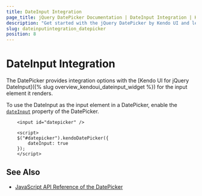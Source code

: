 ```yaml
---
title: DateInput Integration
page_title: jQuery DatePicker Documentation | DateInput Integration | Kendo UI
description: "Get started with the jQuery DatePicker by Kendo UI and learn how to integrate it with the Kendo UI for jQuery DateInput."
slug: dateinputintegration_datepicker
position: 8
---
```


# DateInput Integration

The DatePicker provides integration options with the [Kendo UI for jQuery DateInput]({% slug overview_kendoui_dateinput_widget %}) for the input element it renders.

To use the DateInput as the input element in a DatePicker, enable the [`dateInput`](/api/javascript/ui/datepicker/configuration/dateinput) property of the DatePicker.

```dojo
    <input id="datepicker" />

    <script>
    $("#datepicker").kendoDatePicker({
        dateInput: true
    });
    </script>
```

## See Also

* [JavaScript API Reference of the DatePicker](/api/javascript/ui/datepicker)
